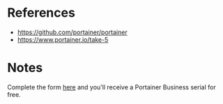 # References

- https://github.com/portainer/portainer
- https://www.portainer.io/take-5

# Notes

Complete the form [here](https://www.portainer.io/take-5) and you'll receive a Portainer Business serial for free. 
